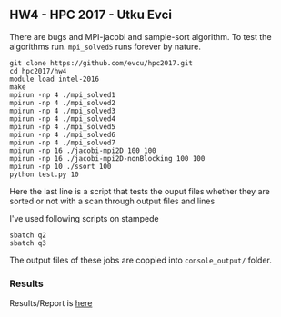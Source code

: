 ## HW4 - HPC 2017 - Utku Evci
There are bugs and MPI-jacobi and sample-sort algorithm. To test the algorithms run. `mpi_solved5` runs forever by nature.
```
git clone https://github.com/evcu/hpc2017.git
cd hpc2017/hw4
module load intel-2016
make
mpirun -np 4 ./mpi_solved1
mpirun -np 4 ./mpi_solved2
mpirun -np 4 ./mpi_solved3
mpirun -np 4 ./mpi_solved4
mpirun -np 4 ./mpi_solved5
mpirun -np 4 ./mpi_solved6
mpirun -np 4 ./mpi_solved7
mpirun -np 16 ./jacobi-mpi2D 100 100
mpirun -np 16 ./jacobi-mpi2D-nonBlocking 100 100
mpirun -np 10 ./ssort 100
python test.py 10
```

Here the last line is a script that tests the ouput files whether they are sorted or not with a scan through output files and lines

I've used following scripts on stampede
```
sbatch q2
sbatch q3
```

The output files of these jobs are coppied into `console_output/` folder.

### Results
Results/Report is [here](https://github.com/evcu/hpc2017/blob/master/hw4/result/Results.ipynb)

